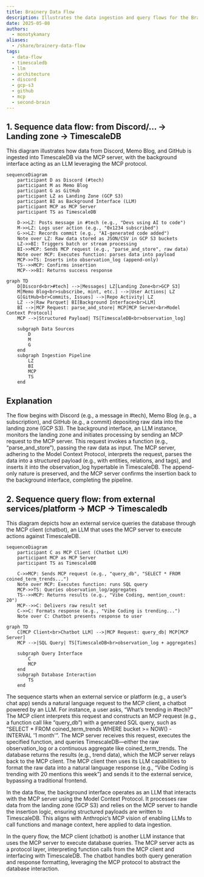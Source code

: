 ```yaml
---
title: Brainery Data Flow
description: Illustrates the data ingestion and query flows for the Brainery system, detailing how data from sources like Discord, Memo Blog, and GitHub is processed via MCP and stored in TimescaleDB, and how it's queried by an LLM-powered chatbot.
date: 2025-05-08
authors:
  - monotykamary
aliases:
  - /share/brainery-data-flow
tags:
  - data-flow
  - timescaledb
  - llm
  - architecture
  - discord
  - gcp-s3
  - github
  - mcp
  - second-brain
---
```


## 1. Sequence data flow: from Discord/... -> Landing zone -> TimescaleDB
This diagram illustrates how data from Discord, Memo Blog, and GitHub is ingested into TimescaleDB via the MCP server, with the background interface acting as an LLM leveraging the MCP protocol.

```mermaid
sequenceDiagram
    participant D as Discord (#tech)
    participant M as Memo Blog
    participant G as GitHub
    participant LZ as Landing Zone (GCP S3)
    participant BI as Background Interface (LLM)
    participant MCP as MCP Server
    participant TS as TimescaleDB

    D->>LZ: Posts message in #tech (e.g., "Devs using AI to code")
    M->>LZ: Logs user action (e.g., "0x1234 subscribed")
    G->>LZ: Records commit (e.g., "AI-generated code added")
    Note over LZ: Raw data stored as JSON/CSV in GCP S3 buckets
    LZ->>BI: Triggers batch or stream processing
    BI->>MCP: Sends MCP request (e.g., "parse_and_store", raw data)
    Note over MCP: Executes function: parses data into payload
    MCP->>TS: Inserts into observation_log (append-only)
    TS-->>MCP: Confirms insertion
    MCP-->>BI: Returns success response
```

```mermaid
graph TD
    D[Discord<br>#tech] -->|Messages| LZ[Landing Zone<br>GCP S3]
    M[Memo Blog<br>subscribe, mint, etc.] -->|User Actions| LZ
    G[GitHub<br>Commits, Issues] -->|Repo Activity| LZ
    LZ -->|Raw Parquet| BI[Background Interface<br>LLM]
    BI -->|MCP Request: parse_and_store| MCP[MCP Server<br>Model Context Protocol]
    MCP -->|Structured Payload| TS[TimescaleDB<br>observation_log]

    subgraph Data Sources
        D
        M
        G
    end
    subgraph Ingestion Pipeline
        LZ
        BI
        MCP
        TS
    end
```

## Explanation

The flow begins with Discord (e.g., a message in #tech), Memo Blog (e.g., a subscription), and GitHub (e.g., a commit) depositing raw data into the landing zone (GCP S3). The background interface, an LLM instance, monitors the landing zone and initiates processing by sending an MCP request to the MCP server. This request invokes a function (e.g., “parse_and_store”), passing the raw data as input. The MCP server, adhering to the Model Context Protocol, interprets the request, parses the data into a structured payload (e.g., with entities, relations, and tags), and inserts it into the observation_log hypertable in TimescaleDB. The append-only nature is preserved, and the MCP server confirms the insertion back to the background interface, completing the pipeline.

## 2. Sequence query flow: from external services/platform -> MCP -> Timescaledb

This diagram depicts how an external service queries the database through the MCP client (chatbot), an LLM that uses the MCP server to execute actions against TimescaleDB.

```mermaid
sequenceDiagram
    participant C as MCP Client (Chatbot LLM)
    participant MCP as MCP Server
    participant TS as TimescaleDB

    C->>MCP: Sends MCP request (e.g., "query_db", "SELECT * FROM coined_term_trends...")
    Note over MCP: Executes function: runs SQL query
    MCP->>TS: Queries observation_log/aggregates
    TS-->>MCP: Returns results (e.g., "Vibe Coding, mention_count: 20")
    MCP-->>C: Delivers raw result set
    C->>C: Formats response (e.g., "Vibe Coding is trending...")
    Note over C: Chatbot presents response to user
```

```mermaid
graph TD
    C[MCP Client<br>Chatbot LLM] -->|MCP Request: query_db| MCP[MCP Server]
    MCP -->|SQL Query| TS[TimescaleDB<br>observation_log + aggregates]

    subgraph Query Interface
        C
        MCP
    end
    subgraph Database Interaction
        TS
    end
```

The sequence starts when an external service or platform (e.g., a user’s chat app) sends a natural language request to the MCP client, a chatbot powered by an LLM. For instance, a user asks, “What’s trending in #tech?” The MCP client interprets this request and constructs an MCP request (e.g., a function call like “query_db”) with a generated SQL query, such as “SELECT * FROM coined_term_trends WHERE bucket >= NOW() - INTERVAL '1 month'”. The MCP server receives this request, executes the specified function, and queries TimescaleDB—either the raw observation_log or a continuous aggregate like coined_term_trends. The database returns the results (e.g., trend data), which the MCP server relays back to the MCP client. The MCP client then uses its LLM capabilities to format the raw data into a natural language response (e.g., “Vibe Coding is trending with 20 mentions this week”) and sends it to the external service, bypassing a traditional frontend.

In the data flow, the background interface operates as an LLM that interacts with the MCP server using the Model Context Protocol. It processes raw data from the landing zone (GCP S3) and relies on the MCP server to handle the insertion logic, ensuring structured payloads are written to TimescaleDB. This aligns with Anthropic’s MCP vision of enabling LLMs to call functions and manage context, here applied to data ingestion.

In the query flow, the MCP client (chatbot) is another LLM instance that uses the MCP server to execute database queries. The MCP server acts as a protocol layer, interpreting function calls from the MCP client and interfacing with TimescaleDB. The chatbot handles both query generation and response formatting, leveraging the MCP protocol to abstract the database interaction.
